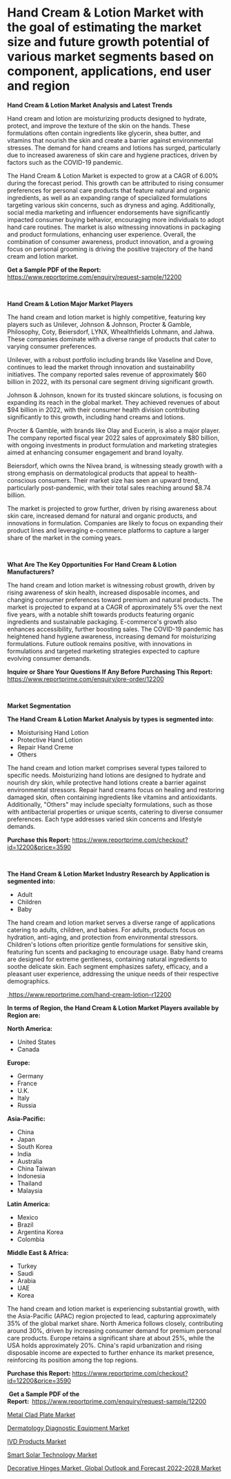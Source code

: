 <p><h1>Hand Cream & Lotion Market with the goal of estimating the market size and future growth potential of various market segments based on component, applications, end user and region</h1></p><p><strong>Hand Cream & Lotion Market Analysis and Latest Trends</strong></p>
<p><p>Hand cream and lotion are moisturizing products designed to hydrate, protect, and improve the texture of the skin on the hands. These formulations often contain ingredients like glycerin, shea butter, and vitamins that nourish the skin and create a barrier against environmental stresses. The demand for hand creams and lotions has surged, particularly due to increased awareness of skin care and hygiene practices, driven by factors such as the COVID-19 pandemic. </p><p>The Hand Cream & Lotion Market is expected to grow at a CAGR of 6.00% during the forecast period. This growth can be attributed to rising consumer preferences for personal care products that feature natural and organic ingredients, as well as an expanding range of specialized formulations targeting various skin concerns, such as dryness and aging. Additionally, social media marketing and influencer endorsements have significantly impacted consumer buying behavior, encouraging more individuals to adopt hand care routines. The market is also witnessing innovations in packaging and product formulations, enhancing user experience. Overall, the combination of consumer awareness, product innovation, and a growing focus on personal grooming is driving the positive trajectory of the hand cream and lotion market.</p></p>
<p><strong>Get a Sample PDF of the Report:&nbsp;</strong> <a href="https://www.reportprime.com/enquiry/request-sample/12200">https://www.reportprime.com/enquiry/request-sample/12200</a></p>
<p>&nbsp;</p>
<p><strong>Hand Cream & Lotion Major Market Players</strong></p>
<p><p>The hand cream and lotion market is highly competitive, featuring key players such as Unilever, Johnson & Johnson, Procter & Gamble, Philosophy, Coty, Beiersdorf, LYNX, Whealthfields Lohmann, and Jahwa. These companies dominate with a diverse range of products that cater to varying consumer preferences.</p><p>Unilever, with a robust portfolio including brands like Vaseline and Dove, continues to lead the market through innovation and sustainability initiatives. The company reported sales revenue of approximately $60 billion in 2022, with its personal care segment driving significant growth.</p><p>Johnson & Johnson, known for its trusted skincare solutions, is focusing on expanding its reach in the global market. They achieved revenues of about $94 billion in 2022, with their consumer health division contributing significantly to this growth, including hand creams and lotions.</p><p>Procter & Gamble, with brands like Olay and Eucerin, is also a major player. The company reported fiscal year 2022 sales of approximately $80 billion, with ongoing investments in product formulation and marketing strategies aimed at enhancing consumer engagement and brand loyalty.</p><p>Beiersdorf, which owns the Nivea brand, is witnessing steady growth with a strong emphasis on dermatological products that appeal to health-conscious consumers. Their market size has seen an upward trend, particularly post-pandemic, with their total sales reaching around $8.74 billion.</p><p>The market is projected to grow further, driven by rising awareness about skin care, increased demand for natural and organic products, and innovations in formulation. Companies are likely to focus on expanding their product lines and leveraging e-commerce platforms to capture a larger share of the market in the coming years.</p></p>
<p>&nbsp;</p>
<p><strong>What Are The Key Opportunities For Hand Cream & Lotion Manufacturers?</strong></p>
<p><p>The hand cream and lotion market is witnessing robust growth, driven by rising awareness of skin health, increased disposable incomes, and changing consumer preferences toward premium and natural products. The market is projected to expand at a CAGR of approximately 5% over the next five years, with a notable shift towards products featuring organic ingredients and sustainable packaging. E-commerce's growth also enhances accessibility, further boosting sales. The COVID-19 pandemic has heightened hand hygiene awareness, increasing demand for moisturizing formulations. Future outlook remains positive, with innovations in formulations and targeted marketing strategies expected to capture evolving consumer demands.</p></p>
<p><strong>Inquire or Share Your Questions If Any Before Purchasing This Report:</strong> <a href="https://www.reportprime.com/enquiry/pre-order/12200">https://www.reportprime.com/enquiry/pre-order/12200</a></p>
<p>&nbsp;</p>
<p><strong>Market Segmentation</strong></p>
<p><strong>The Hand Cream & Lotion Market Analysis by types is segmented into:</strong></p>
<p><ul><li>Moisturising Hand Lotion</li><li>Protective Hand Lotion</li><li>Repair Hand Creme</li><li>Others</li></ul></p>
<p><p>The hand cream and lotion market comprises several types tailored to specific needs. Moisturizing hand lotions are designed to hydrate and nourish dry skin, while protective hand lotions create a barrier against environmental stressors. Repair hand creams focus on healing and restoring damaged skin, often containing ingredients like vitamins and antioxidants. Additionally, "Others" may include specialty formulations, such as those with antibacterial properties or unique scents, catering to diverse consumer preferences. Each type addresses varied skin concerns and lifestyle demands.</p></p>
<p><strong>Purchase this Report:&nbsp;</strong><a href="https://www.reportprime.com/checkout?id=12200&price=3590">https://www.reportprime.com/checkout?id=12200&price=3590</a></p>
<p>&nbsp;</p>
<p><strong>The Hand Cream & Lotion Market Industry Research by Application is segmented into:</strong></p>
<p><ul><li>Adult</li><li>Children</li><li>Baby</li></ul></p>
<p><p>The hand cream and lotion market serves a diverse range of applications catering to adults, children, and babies. For adults, products focus on hydration, anti-aging, and protection from environmental stressors. Children's lotions often prioritize gentle formulations for sensitive skin, featuring fun scents and packaging to encourage usage. Baby hand creams are designed for extreme gentleness, containing natural ingredients to soothe delicate skin. Each segment emphasizes safety, efficacy, and a pleasant user experience, addressing the unique needs of their respective demographics.</p></p>
<p><a href="https://www.reportprime.com/hand-cream-lotion-r12200">&nbsp;https://www.reportprime.com/hand-cream-lotion-r12200</a></p>
<p><strong>In terms of Region, the Hand Cream & Lotion Market Players available by Region are:</strong></p>
<p>
    <p> <strong> North America: </strong>
        <ul>
            <li>United States</li>
            <li>Canada</li>
        </ul>
        </p> 
    <p> <strong> Europe: </strong>
        <ul>
            <li>Germany</li>
            <li>France</li>
            <li>U.K.</li>
            <li>Italy</li>
            <li>Russia</li>
        </ul>
        </p> 
    <p> <strong> Asia-Pacific: </strong>
        <ul>
            <li>China</li>
            <li>Japan</li>
            <li>South Korea</li>
            <li>India</li>
            <li>Australia</li>
            <li>China Taiwan</li>
            <li>Indonesia</li>
            <li>Thailand</li>
            <li>Malaysia</li>
        </ul>
        </p> 
    <p> <strong> Latin America: </strong>
        <ul>
            <li>Mexico</li>
            <li>Brazil</li>
            <li>Argentina Korea</li>
            <li>Colombia</li>
        </ul>
        </p> 
    <p> <strong> Middle East & Africa: </strong>
        <ul>
            <li>Turkey</li>
            <li>Saudi</li>
            <li>Arabia</li>
            <li>UAE</li>
            <li>Korea</li>
        </ul>
    </p>
    </p>
<p><p>The hand cream and lotion market is experiencing substantial growth, with the Asia-Pacific (APAC) region projected to lead, capturing approximately 35% of the global market share. North America follows closely, contributing around 30%, driven by increasing consumer demand for premium personal care products. Europe retains a significant share at about 25%, while the USA holds approximately 20%. China's rapid urbanization and rising disposable income are expected to further enhance its market presence, reinforcing its position among the top regions.</p></p>
<p><strong>Purchase this Report: </strong><a href="https://www.reportprime.com/checkout?id=12200&price=3590">https://www.reportprime.com/checkout?id=12200&price=3590</a></p>
<p>&nbsp;<strong>Get a Sample PDF of the Report:&nbsp;&nbsp;</strong><a href="https://www.reportprime.com/enquiry/request-sample/12200">https://www.reportprime.com/enquiry/request-sample/12200</a></p>
<p><strong></strong></p>
<p><p><a href="https://issuu.com/reportprime-2/docs/metal-clad-plate-market-size-2030.p_00f3a2b35778e9">Metal Clad Plate Market</a></p><p><a href="https://issuu.com/reportprime-2/docs/dermatology-diagnostic-equipment-ma_0688719397b8f7">Dermatology Diagnostic Equipment Market</a></p><p><a href="https://medium.com/@kartik.reportprime/insights-into-ivd-products-market-share-and-competitive-landscape-for-period-from-2024-to-2031-918ddab71dfc">IVD Products Market</a></p><p><a href="https://medium.com/@soloncarter54/pioneering-growth-analyzing-global-smart-solar-technology-market-dynamics-2024-2031-3804bc0c80e4">Smart Solar Technology Market</a></p><p><a href="https://www.linkedin.com/pulse/global-decorative-hinges-market-outlook-forecast-2022-2028-k7xge?trackingId=8B2Ho0r0SiiGe9dgWIHvEg%3D%3D">Decorative Hinges Market, Global Outlook and Forecast 2022-2028 Market</a></p></p>
